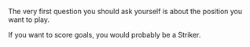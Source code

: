 The very first question you should ask yourself is about the position you want to play.

If you want to score goals, you would probably be a Striker.